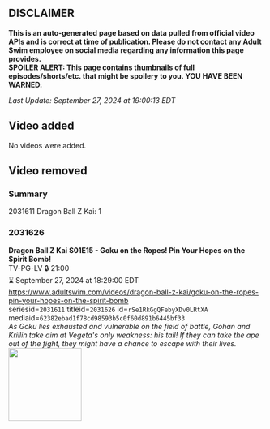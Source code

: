 ## DISCLAIMER
**This is an auto-generated page based on data pulled from official video APIs and is correct at time of publication. Please do not contact any Adult Swim employee on social media regarding any information this page provides.**  
**SPOILER ALERT: This page contains thumbnails of full episodes/shorts/etc. that might be spoilery to you. YOU HAVE BEEN WARNED.**  

_Last Update: September 27, 2024 at 19:00:13 EDT_
## Video added
No videos were added.  
## Video removed
### Summary
2031611 Dragon Ball Z Kai: 1  
### 2031626
**Dragon Ball Z Kai S01E15 - Goku on the Ropes! Pin Your Hopes on the Spirit Bomb!**  
TV-PG-LV 🔒 21:00  
⌛ September 27, 2024 at 18:29:00 EDT  
https://www.adultswim.com/videos/dragon-ball-z-kai/goku-on-the-ropes-pin-your-hopes-on-the-spirit-bomb  
seriesid=`2031611` titleid=`2031626` id=`rSe1RkGgQFebyXDv0LRtXA` mediaid=`62382ebad1f78cd98593b5c0f60d891b6445bf33`  
_As Goku lies exhausted and vulnerable on the field of battle, Gohan and Krillin take aim at Vegeta's only weakness: his tail! If they can take the ape out of the fight, they might have a chance to escape with their lives._  
<a href="https://i.cdn.turner.com/adultswim/big/image-upload/thumbnails/thumb-2_image-155684033994216.jpg"><img src="https://i.cdn.turner.com/adultswim/big/image-upload/thumbnails/thumb-2_image-155684033994216.jpg" height="144px" /></a>
